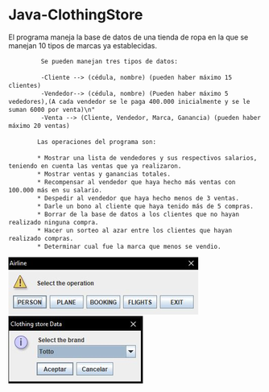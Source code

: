 # Java-ClothingStore

 El programa maneja la base de datos de una tienda de ropa en la que se manejan 10 tipos de marcas ya establecidas.
            
             Se pueden manejan tres tipos de datos:
           
             -Cliente --> (cédula, nombre) (pueden haber máximo 15 clientes)
             -Vendedor--> (cédula, nombre) (Pueden haber máximo 5 vededores),(A cada vendedor se le paga 400.000 inicialmente y se le      suman 6000 por venta)\n" 
             -Venta --> (Cliente, Vendedor, Marca, Ganancia) (pueden haber máximo 20 ventas)
            
            Las operaciones del programa son:
            
            * Mostrar una lista de vendedores y sus respectivos salarios, teniendo en cuenta las ventas que ya realizaron.
            * Mostrar ventas y ganancias totales.
            * Recompensar al vendedor que haya hecho más ventas con 100.000 más en su salario.
            * Despedir al vendedor que haya hecho menos de 3 ventas.
            * Darle un bono al cliente que haya tenido más de 5 compras.
            * Borrar de la base de datos a los clientes que no hayan realizado ninguna compra.
            * Hacer un sorteo al azar entre los clientes que hayan realizado compras. 
            * Determinar cual fue la marca que menos se vendio. 
            
 <img src="https://raw.githubusercontent.com/DavidHuertasF/Java-airline/master/screenshots/1.JPG">
<img src="https://raw.githubusercontent.com/DavidHuertasF/Java-ClothingStore/master/screenshots/2.JPG">

